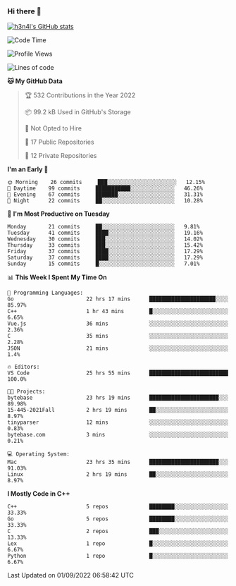 ### Hi there 👋

[![h3n4l's GitHub stats](https://github-readme-stats.vercel.app/api?username=h3n4l&count_private=true&show_icons=true&theme=radical)](https://github.com/h3n4l/github-readme-stats)

<!--START_SECTION:waka-->
![Code Time](http://img.shields.io/badge/Code%20Time-639%20hrs%208%20mins-blue)

![Profile Views](http://img.shields.io/badge/Profile%20Views-1-blue)

![Lines of code](https://img.shields.io/badge/From%20Hello%20World%20I%27ve%20Written-43%20Thousand%20lines%20of%20code-blue)

**🐱 My GitHub Data** 

> 🏆 532 Contributions in the Year 2022
 > 
> 📦 99.2 kB Used in GitHub's Storage 
 > 
> 🚫 Not Opted to Hire
 > 
> 📜 17 Public Repositories 
 > 
> 🔑 12 Private Repositories  
 > 
**I'm an Early 🐤** 

```text
🌞 Morning    26 commits     ███░░░░░░░░░░░░░░░░░░░░░░   12.15% 
🌆 Daytime    99 commits     ███████████░░░░░░░░░░░░░░   46.26% 
🌃 Evening    67 commits     ███████░░░░░░░░░░░░░░░░░░   31.31% 
🌙 Night      22 commits     ██░░░░░░░░░░░░░░░░░░░░░░░   10.28%

```
📅 **I'm Most Productive on Tuesday** 

```text
Monday       21 commits     ██░░░░░░░░░░░░░░░░░░░░░░░   9.81% 
Tuesday      41 commits     ████░░░░░░░░░░░░░░░░░░░░░   19.16% 
Wednesday    30 commits     ███░░░░░░░░░░░░░░░░░░░░░░   14.02% 
Thursday     33 commits     ███░░░░░░░░░░░░░░░░░░░░░░   15.42% 
Friday       37 commits     ████░░░░░░░░░░░░░░░░░░░░░   17.29% 
Saturday     37 commits     ████░░░░░░░░░░░░░░░░░░░░░   17.29% 
Sunday       15 commits     █░░░░░░░░░░░░░░░░░░░░░░░░   7.01%

```


📊 **This Week I Spent My Time On** 

```text
💬 Programming Languages: 
Go                       22 hrs 17 mins      █████████████████████░░░░   85.97% 
C++                      1 hr 43 mins        █░░░░░░░░░░░░░░░░░░░░░░░░   6.65% 
Vue.js                   36 mins             ░░░░░░░░░░░░░░░░░░░░░░░░░   2.36% 
C                        35 mins             ░░░░░░░░░░░░░░░░░░░░░░░░░   2.28% 
JSON                     21 mins             ░░░░░░░░░░░░░░░░░░░░░░░░░   1.4%

🔥 Editors: 
VS Code                  25 hrs 55 mins      █████████████████████████   100.0%

🐱‍💻 Projects: 
bytebase                 23 hrs 19 mins      ██████████████████████░░░   89.98% 
15-445-2021Fall          2 hrs 19 mins       ██░░░░░░░░░░░░░░░░░░░░░░░   8.97% 
tinyparser               12 mins             ░░░░░░░░░░░░░░░░░░░░░░░░░   0.83% 
bytebase.com             3 mins              ░░░░░░░░░░░░░░░░░░░░░░░░░   0.21%

💻 Operating System: 
Mac                      23 hrs 35 mins      ██████████████████████░░░   91.03% 
Linux                    2 hrs 19 mins       ██░░░░░░░░░░░░░░░░░░░░░░░   8.97%

```

**I Mostly Code in C++** 

```text
C++                      5 repos             ████████░░░░░░░░░░░░░░░░░   33.33% 
Go                       5 repos             ████████░░░░░░░░░░░░░░░░░   33.33% 
C                        2 repos             ███░░░░░░░░░░░░░░░░░░░░░░   13.33% 
Lex                      1 repo              █░░░░░░░░░░░░░░░░░░░░░░░░   6.67% 
Python                   1 repo              █░░░░░░░░░░░░░░░░░░░░░░░░   6.67%

```



 Last Updated on 01/09/2022 06:58:42 UTC
<!--END_SECTION:waka-->

